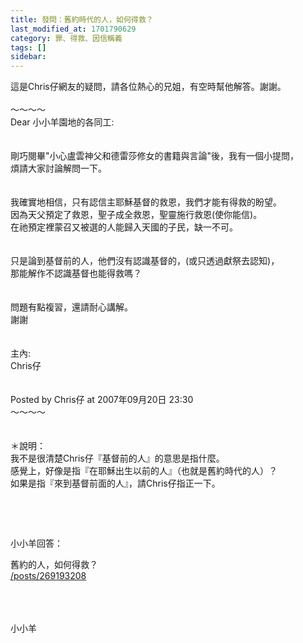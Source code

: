 ```yaml
---
title: 發問：舊約時代的人，如何得救？
last_modified_at: 1701790629
category: 罪、得救、因信稱義
tags: []
sidebar: 
---
```


  <p>這是Chris仔網友的疑問，請各位熱心的兄姐，有空時幫他解答。謝謝。<br>
<br>
<!--more-->～～～～<br>
Dear 小小羊園地的各同工:<br>
<br>
<br>
剛巧閱畢"小心盧雲神父和德雷莎修女的書籍與言論"後，我有一個小提問，<br>
煩請大家討論解問一下。<br>
<br>
<br>
我確實地相信，只有認信主耶穌基督的救恩，我們才能有得救的盼望。<br>
因為天父預定了救恩，聖子成全救恩，聖靈施行救恩(使你能信)。<br>
在祂預定裡蒙召又被選的人能歸入天國的子民，缺一不可。<br>
<br>
<br>
只是論到基督前的人，他們沒有認識基督的，(或只透過獻祭去認知)，<br>
那能解作不認識基督也能得救嗎？<br>
<br>
<br>
問題有點複習，還請耐心講解。<br>
謝謝<br>
<br>
<br>
主內:<br>
Chris仔<br>
<br>
<br>
Posted by Chris仔 at 2007年09月20日 23:30<br>
～～～～<br>
<br>
<br>
＊說明：<br>
我不是很清楚Chris仔『基督前的人』的意思是指什麼。<br>
感覺上，好像是指『在耶穌出生以前的人』（也就是舊約時代的人）？<br>
如果是指『來到基督前面的人』，請Chris仔指正一下。</p>

<p>&nbsp;</p>

<p>&nbsp;</p>

<p>小小羊回答：</p>

<p>舊約的人，如何得救？<br>
<a href="/posts/269193208" target="_blank">/posts/269193208</a></p>

<p><br>
<br>
<br>
小小羊<br>
&nbsp;</p>

<p>&nbsp;</p>
